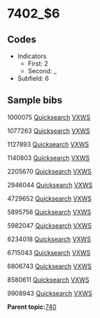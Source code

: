 # 7402\_$6

## Codes

-   Indicators
    -   First: 2
    -   Second: \_
-   Subfield: 6

## Sample bibs

1000075 [Quicksearch](https://search.library.yale.edu/catalog/1000075) [VXWS](http://prodorbis.library.yale.edu:7014/vxws/GetHoldingsService?bibId=1000075)

1077263 [Quicksearch](https://search.library.yale.edu/catalog/1077263) [VXWS](http://prodorbis.library.yale.edu:7014/vxws/GetHoldingsService?bibId=1077263)

1127893 [Quicksearch](https://search.library.yale.edu/catalog/1127893) [VXWS](http://prodorbis.library.yale.edu:7014/vxws/GetHoldingsService?bibId=1127893)

1140803 [Quicksearch](https://search.library.yale.edu/catalog/1140803) [VXWS](http://prodorbis.library.yale.edu:7014/vxws/GetHoldingsService?bibId=1140803)

2205670 [Quicksearch](https://search.library.yale.edu/catalog/2205670) [VXWS](http://prodorbis.library.yale.edu:7014/vxws/GetHoldingsService?bibId=2205670)

2946044 [Quicksearch](https://search.library.yale.edu/catalog/2946044) [VXWS](http://prodorbis.library.yale.edu:7014/vxws/GetHoldingsService?bibId=2946044)

4729652 [Quicksearch](https://search.library.yale.edu/catalog/4729652) [VXWS](http://prodorbis.library.yale.edu:7014/vxws/GetHoldingsService?bibId=4729652)

5895756 [Quicksearch](https://search.library.yale.edu/catalog/5895756) [VXWS](http://prodorbis.library.yale.edu:7014/vxws/GetHoldingsService?bibId=5895756)

5982047 [Quicksearch](https://search.library.yale.edu/catalog/5982047) [VXWS](http://prodorbis.library.yale.edu:7014/vxws/GetHoldingsService?bibId=5982047)

6234018 [Quicksearch](https://search.library.yale.edu/catalog/6234018) [VXWS](http://prodorbis.library.yale.edu:7014/vxws/GetHoldingsService?bibId=6234018)

6715043 [Quicksearch](https://search.library.yale.edu/catalog/6715043) [VXWS](http://prodorbis.library.yale.edu:7014/vxws/GetHoldingsService?bibId=6715043)

6806743 [Quicksearch](https://search.library.yale.edu/catalog/6806743) [VXWS](http://prodorbis.library.yale.edu:7014/vxws/GetHoldingsService?bibId=6806743)

8580611 [Quicksearch](https://search.library.yale.edu/catalog/8580611) [VXWS](http://prodorbis.library.yale.edu:7014/vxws/GetHoldingsService?bibId=8580611)

9908943 [Quicksearch](https://search.library.yale.edu/catalog/9908943) [VXWS](http://prodorbis.library.yale.edu:7014/vxws/GetHoldingsService?bibId=9908943)

**Parent topic:**[740](../../tags/740/740.md)


